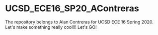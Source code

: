 # UCSD_ECE16_SP20_AContreras
The repository belongs to Alan Contreras for UCSD ECE 16 Spring 2020. Let's make something really cool!!!
Let's GO!
